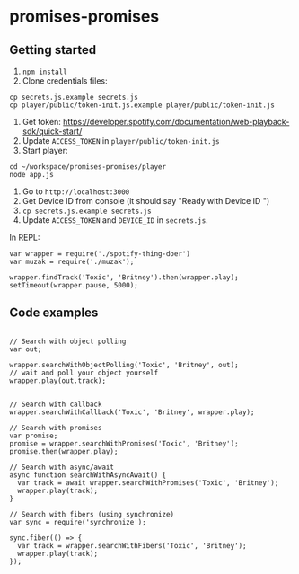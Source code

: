 # promises-promises

## Getting started

1. `npm install`
1. Clone credentials files:
  ```
  cp secrets.js.example secrets.js
  cp player/public/token-init.js.example player/public/token-init.js
  ```
1. Get token: https://developer.spotify.com/documentation/web-playback-sdk/quick-start/
1. Update `ACCESS_TOKEN` in `player/public/token-init.js`
1. Start player:
  ```
  cd ~/workspace/promises-promises/player
  node app.js
  ```
1. Go to `http://localhost:3000`
1. Get Device ID from console (it should say "Ready with Device ID <device-id>")
1. `cp secrets.js.example secrets.js`
1. Update `ACCESS_TOKEN` and `DEVICE_ID` in `secrets.js`.

In REPL:
```
var wrapper = require('./spotify-thing-doer')
var muzak = require('./muzak');

wrapper.findTrack('Toxic', 'Britney').then(wrapper.play);
setTimeout(wrapper.pause, 5000);
```

## Code examples
```

// Search with object polling
var out;

wrapper.searchWithObjectPolling('Toxic', 'Britney', out);
// wait and poll your object yourself
wrapper.play(out.track);


// Search with callback
wrapper.searchWithCallback('Toxic', 'Britney', wrapper.play);

// Search with promises
var promise;
promise = wrapper.searchWithPromises('Toxic', 'Britney');
promise.then(wrapper.play);

// Search with async/await
async function searchWithAsyncAwait() {
  var track = await wrapper.searchWithPromises('Toxic', 'Britney');
  wrapper.play(track);
}

// Search with fibers (using synchronize)
var sync = require('synchronize');

sync.fiber(() => {
  var track = wrapper.searchWithFibers('Toxic', 'Britney');
  wrapper.play(track);
});
```
